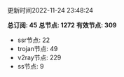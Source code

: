 更新时间2022-11-24 23:48:24

**总订阅: 45**
**总节点: 1272**
**有效节点: 309**
- ssr节点: 22
- trojan节点: 49
- v2ray节点: 229
- ss节点: 9
